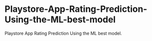 # Playstore-App-Rating-Prediction-Using-the-ML-best-model
Playstore App Rating Prediction Using the ML best model.
